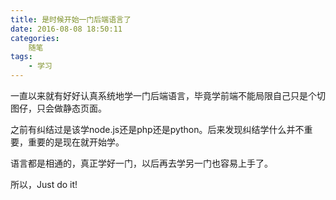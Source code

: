 ```yaml
---
title: 是时候开始一门后端语言了
date: 2016-08-08 18:50:11
categories:
	随笔
tags:
	- 学习
---
```

一直以来就有好好认真系统地学一门后端语言，毕竟学前端不能局限自己只是个切图仔，只会做静态页面。

之前有纠结过是该学node.js还是php还是python。后来发现纠结学什么并不重要，重要的是现在就开始学。
<!-- more -->
语言都是相通的，真正学好一门，以后再去学另一门也容易上手了。

所以，Just do it!
